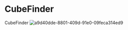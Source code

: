 # CubeFinder
CubeFinder
![a9d40dde-8801-409d-91e0-09feca314ed9](https://user-images.githubusercontent.com/107647367/219893168-8de8f86b-2f0f-4237-95ec-961bab291aee.jpg)
